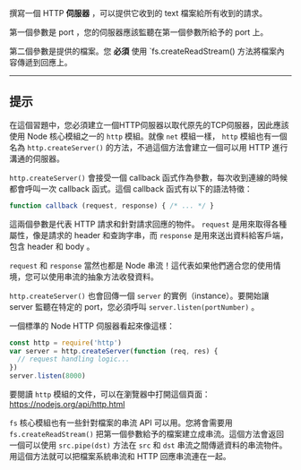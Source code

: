 撰寫一個 HTTP **伺服器** ，可以提供它收到的 text 檔案給所有收到的請求。

第一個參數是 port ，您的伺服器應該監聽在第一個參數所給予的 port 上。

第二個參數是提供的檔案。您 **必須** 使用 `fs.createReadStream() 方法將檔案內容傳遞到回應上。

----------------------------------------------------------------------
## 提示

在這個習題中，您必須建立一個HTTP伺服器以取代原先的TCP伺服器，因此應該使用 Node 核心模組之一的 `http` 模組。就像 `net` 模組一樣， `http` 模組也有一個名為 `http.createServer()` 的方法，不過這個方法會建立一個可以用 HTTP 進行溝通的伺服器。

`http.createServer()` 會接受一個 callback 函式作為參數，每次收到連線的時候都會呼叫一次 callback 函式。這個 callback 函式有以下的語法特徵：

```js
function callback (request, response) { /* ... */ }
```

這兩個參數是代表 HTTP 請求和針對請求回應的物件。 `request` 是用來取得各種屬性，像是請求的 header 和查詢字串，而 `response` 是用來送出資料給客戶端，包含 header 和 body 。

`request` 和 `response` 當然也都是 Node 串流！這代表如果他們適合您的使用情境，您可以使用串流的抽象方法收發資料。

`http.createServer()` 也會回傳一個 `server` 的實例（instance）。要開始讓 server 監聽在特定的 port，您必須呼叫 `server.listen(portNumber)` 。

一個標準的 Node HTTP 伺服器看起來像這樣：

```js
const http = require('http')
var server = http.createServer(function (req, res) {
  // request handling logic...
})
server.listen(8000)
```

要閱讀 `http` 模組的文件，可以在瀏覽器中打開這個頁面：
  https://nodejs.org/api/http.html

`fs` 核心模組也有一些針對檔案的串流 API 可以用。您將會需要用 `fs.createReadStream()` 把第一個參數給予的檔案建立成串流。這個方法會返回一個可以使用 `src.pipe(dst)` 方法在 `src` 和 `dst` 串流之間傳遞資料的串流物件。用這個方法就可以把檔案系統串流和 HTTP 回應串流連在一起。
